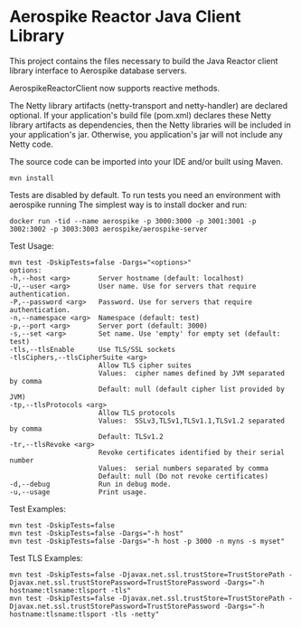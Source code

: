 Aerospike Reactor Java Client Library
=====================================

This project contains the files necessary to build the Java Reactor client library 
interface to Aerospike database servers. 

AerospikeReactorClient now supports reactive methods. 

The Netty library artifacts (netty-transport and netty-handler) are declared optional.
If your application's build file (pom.xml) declares these Netty library artifacts as 
dependencies, then the Netty libraries will be included in your application's jar.
Otherwise, you application's jar will not include any Netty code.

The source code can be imported into your IDE and/or built using Maven.

    mvn install 
    
Tests are disabled by default. To run tests you need an environment with aerospike running
The simplest way is to install docker and run:

    docker run -tid --name aerospike -p 3000:3000 -p 3001:3001 -p 3002:3002 -p 3003:3003 aerospike/aerospike-server

Test Usage:

    mvn test -DskipTests=false -Dargs="<options>"
    options:
    -h,--host <arg>       Server hostname (default: localhost)
    -U,--user <arg>       User name. Use for servers that require authentication.
    -P,--password <arg>   Password. Use for servers that require authentication.
    -n,--namespace <arg>  Namespace (default: test)
    -p,--port <arg>       Server port (default: 3000)
    -s,--set <arg>        Set name. Use 'empty' for empty set (default: test)
    -tls,--tlsEnable      Use TLS/SSL sockets
    -tlsCiphers,--tlsCipherSuite <arg>
                          Allow TLS cipher suites
                          Values:  cipher names defined by JVM separated by comma
                          Default: null (default cipher list provided by JVM)
    -tp,--tlsProtocols <arg>
                          Allow TLS protocols
                          Values:  SSLv3,TLSv1,TLSv1.1,TLSv1.2 separated by comma
                          Default: TLSv1.2
    -tr,--tlsRevoke <arg> 
                          Revoke certificates identified by their serial number
                          Values:  serial numbers separated by comma
                          Default: null (Do not revoke certificates)
    -d,--debug            Run in debug mode.
    -u,--usage            Print usage.

Test Examples:

    mvn test -DskipTests=false
    mvn test -DskipTests=false -Dargs="-h host"
    mvn test -DskipTests=false -Dargs="-h host -p 3000 -n myns -s myset"

Test TLS Examples:

    mvn test -DskipTests=false -Djavax.net.ssl.trustStore=TrustStorePath -Djavax.net.ssl.trustStorePassword=TrustStorePassword -Dargs="-h hostname:tlsname:tlsport -tls"
    mvn test -DskipTests=false -Djavax.net.ssl.trustStore=TrustStorePath -Djavax.net.ssl.trustStorePassword=TrustStorePassword -Dargs="-h hostname:tlsname:tlsport -tls -netty"
